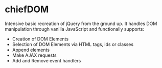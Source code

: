 # chiefDOM

Intensive basic recreation of jQuery from the ground up. It handles DOM manipulation through vanilla JavaScript and functionally supports:

*    Creation of DOM Elements
*    Selection of DOM Elements via HTML tags, ids or classes
*    Append elements
*    Make AJAX requests
*    Add and Remove event handlers

